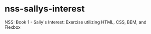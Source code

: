 # nss-sallys-interest
NSS: Book 1 - Sally's Interest: Exercise utilizing HTML, CSS, BEM, and Flexbox
